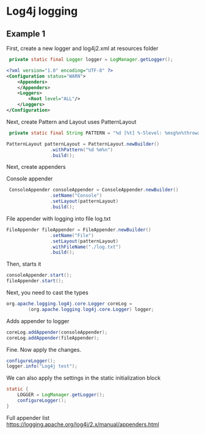 # Log4j logging
## Example 1 <br/>

First, create a new logger and log4j2.xml at resources folder
```java
 private static final Logger logger = LogManager.getLogger();
```

```xml
<?xml version="1.0" encoding="UTF-8" ?>
<Configuration status="WARN">
    <Appenders>
    </Appenders>
    <Loggers>
        <Root level="ALL"/>
    </Loggers>
</Configuration>
```

Next, create Pattern and Layout uses PatternLayout

```java
 private static final String PATTERN = "%d [%t] %-5level: %msg%n%throwable";
```

```java
PatternLayout patternLayout = PatternLayout.newBuilder()
                .withPattern("%d %m%n")
                .build();
```

Next, create appenders

Console appender
```java
 ConsoleAppender consoleAppender = ConsoleAppender.newBuilder()
                .setName("Console")
                .setLayout(patternLayout)
                .build();
```

File appender with logging into file log.txt
```java
FileAppender fileAppender = FileAppender.newBuilder()
                .setName("File")
                .setLayout(patternLayout)
                .withFileName("./log.txt")
                .build();
```

Then, starts it
```java
consoleAppender.start();
fileAppender.start();
```

Next, you need to cast the types
```java
org.apache.logging.log4j.core.Logger coreLog =
        (org.apache.logging.log4j.core.Logger) logger;
```

Adds appender to logger
```java
coreLog.addAppender(consoleAppender);
coreLog.addAppender(fileAppender);
```

Fine. Now apply the changes. <br/>
```java
configureLogger();
logger.info("Log4j test");
```

We can also apply the settings in the static initialization block

```java
static {
    LOGGER = LogManager.getLogger();
    configureLogger();
}
```

Full appender list
https://logging.apache.org/log4j/2.x/manual/appenders.html

